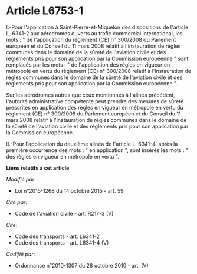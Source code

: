 # Article L6753-1

I.-Pour l'application à Saint-Pierre-et-Miquelon des dispositions de l'article L. 6341-2 aux aérodromes ouverts au trafic
commercial international, les mots : " de l'application du règlement (CE) n° 300/2008 du Parlement européen et du Conseil du
11 mars 2008 relatif à l'instauration de règles communes dans le domaine de la sûreté de l'aviation civile et des règlements
pris pour son application par la Commission européenne " sont remplacés par les mots : " de l'application des règles en
vigueur en métropole en vertu du règlement (CE) n° 300/2008 relatif à l'instauration de règles communes dans le domaine de la
sûreté de l'aviation civile et des règlements pris pour son application par la Commission européenne ". 

Sur les aérodromes autres que ceux mentionnés à l'alinéa précédent, l'autorité administrative compétente peut prendre des
mesures de sûreté prescrites en application des règles en vigueur en métropole en vertu du règlement (CE) n° 300/2008 du
Parlement européen et du Conseil du 11 mars 2008 relatif à l'instauration de règles communes dans le domaine de la sûreté de
l'aviation civile et des règlements pris pour son application par la Commission européenne. 

II.-Pour l'application du deuxième alinéa de l'article L. 6341-4, après la première occurrence des mots : " en application ",
sont insérés les mots : " des règles en vigueur en métropole en vertu ".

**Liens relatifs à cet article**

_Modifié par_:

  - Loi n°2015-1268 du 14 octobre 2015 - art. 59

_Cité par_:

  - Code de l'aviation civile - art. R217-3 (V)

_Cite_:

  - Code des transports - art. L6341-2
  - Code des transports - art. L6341-4 (V)

_Codifié par_:

  - Ordonnance n°2010-1307 du 28 octobre 2010 - art. (V)
